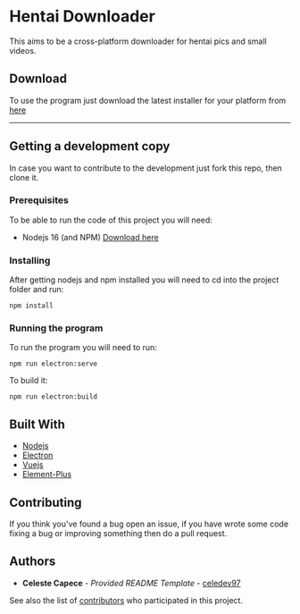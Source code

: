 # Hentai Downloader

This aims to be a cross-platform downloader for hentai pics and small videos.

## Download

To use the program just download the latest installer for your platform from [here](https://github.com/celedev97/hentai-downloader/releases/latest)

<hr/>

## Getting a development copy

In case you want to contribute to the development just fork this repo, then clone it.

### Prerequisites

To be able to run the code of this project you will need:
- Nodejs 16 (and NPM) [Download here](https://nodejs.org/en/download/)

### Installing

After getting nodejs and npm installed you will need to cd into the project folder and run:

```
npm install
```

### Running the program

To run the program you will need to run:

```
npm run electron:serve
```

To build it:

```
npm run electron:build
```

## Built With

  - [Nodejs](https://nodejs.org/)
  - [Electron](https://www.electronjs.org/)
  - [Vuejs](https://vuejs.org/)
  - [Element-Plus](https://element-plus.org/)

## Contributing

If you think you've found a bug open an issue, if you have wrote some code fixing a bug or improving something then do a pull request.

## Authors

  - **Celeste Capece** - *Provided README Template* -
    [celedev97](https://github.com/celedev97)

See also the list of
[contributors](https://github.com/PurpleBooth/a-good-readme-template/contributors)
who participated in this project.
